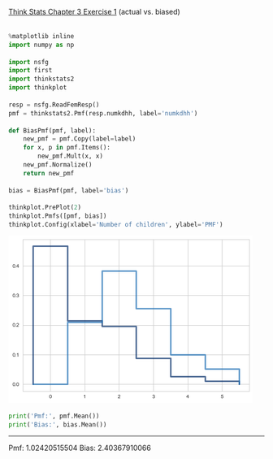 [Think Stats Chapter 3 Exercise 1](http://greenteapress.com/thinkstats2/html/thinkstats2004.html#toc31) (actual vs. biased)

```python

%matplotlib inline
import numpy as np

import nsfg
import first
import thinkstats2
import thinkplot

resp = nsfg.ReadFemResp()
pmf = thinkstats2.Pmf(resp.numkdhh, label='numkdhh')

def BiasPmf(pmf, label):
    new_pmf = pmf.Copy(label=label) 
    for x, p in pmf.Items():
        new_pmf.Mult(x, x)  
    new_pmf.Normalize()
    return new_pmf

bias = BiasPmf(pmf, label='bias')

thinkplot.PrePlot(2)
thinkplot.Pmfs([pmf, bias])
thinkplot.Config(xlabel='Number of children', ylabel='PMF')

```


![Picture 3.1](https://github.com/mcarrie30/dsp/blob/master/img/3.1_Img.png)

```python
print('Pmf:', pmf.Mean())
print('Bias:', bias.Mean())
```

***

Pmf: 1.02420515504
Bias: 2.40367910066